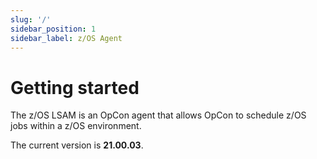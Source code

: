 ```yaml
---
slug: '/'
sidebar_position: 1
sidebar_label: z/OS Agent
---
```


# Getting started

The z/OS LSAM is an OpCon agent that allows OpCon to schedule z/OS jobs within a z/OS environment.

The current version is **21.00.03**.
